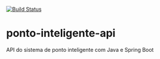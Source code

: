 [![Build Status](https://travis-ci.org/paulovnc/ponto-inteligente-api.svg?branch=master)](https://travis-ci.org/paulovnc/ponto-inteligente-api)
# ponto-inteligente-api
API do sistema de ponto inteligente com Java e Spring Boot
